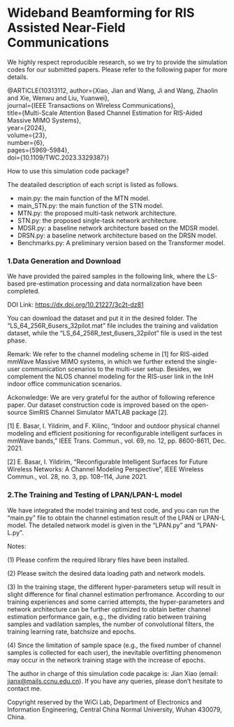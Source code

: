 # Wideband Beamforming for RIS Assisted Near-Field Communications

We highly respect reproducible research, so we try to provide the simulation codes for our submitted papers. Please refer to the following paper for more details.

@ARTICLE{10313112,
  author={Xiao, Jian and Wang, Ji and Wang, Zhaolin and Xie, Wenwu and Liu, Yuanwei},<br/>
  journal={IEEE Transactions on Wireless Communications}, <br/>
  title={Multi-Scale Attention Based Channel Estimation for RIS-Aided Massive MIMO Systems}, <br/>
  year={2024},<br/>
  volume={23},<br/>
  number={6},<br/>
  pages={5969-5984},<br/>
  doi={10.1109/TWC.2023.3329387}}

How to use this simulation code package?

 The deatailed description of each script is listed as follows.

* main.py: the main function of the MTN model.<br/>
* main_STN.py: the main function of the STN model.<br/>
* MTN.py: the proposed multi-task network architecture.<br/>
* STN.py: the proposed single-task network architecture.<br/>
* MDSR.py: a baseline network architecture based on the MDSR model.<br/>
* DRSN.py: a baseline network architecture based on the DRSN model.<br/>
* Benchmarks.py: A preliminary version based on the Transformer model.<br/>

### 1.Data Generation and Download

We have provided the paired samples in the following link, where the LS-based pre-estimation processing and data normalization have been completed.

DOI Link: https://dx.doi.org/10.21227/3c2t-dz81

You can download the dataset and put it in the desired folder. The “LS_64_256R_6users_32pilot.mat” file includes the training and validation dataset, while the “LS_64_256R_test_6users_32pilot” file is used in the test phase.

Remark: We refer to the channel modeling scheme in [1] for RIS-aided mmWave Massive MIMO systems, in which we further extend the single-user communication scenarios to the multi-user setup. Besides, we complement the NLOS channel modeling for the RIS-user link in the InH indoor office communication scenarios. 

Ackonwledge: We are very grateful for the author of following reference paper. Our dataset construction code is improved based on the open-source SimRIS Channel Simulator MATLAB package [2]. 

[1] E. Basar, I. Yildirim, and F. Kilinc, “Indoor and outdoor physical channel modeling and efficient positioning for reconfigurable intelligent surfaces in mmWave bands,” IEEE Trans. Commun., vol. 69, no. 12, pp. 8600-8611, Dec. 2021.

[2] E. Basar, I. Yildirim, “Reconfigurable Intelligent Surfaces for Future Wireless Networks: A Channel Modeling Perspective“, IEEE Wireless Commun., vol. 28, no. 3, pp. 108–114, June 2021.

### 2.The Training and Testing of LPAN/LPAN-L model

We have integrated the model training and test code, and you can run the “main.py” file to obtain the channel estimation result of the LPAN or LPAN-L model. The detailed network model is given in the “LPAN.py” and “LPAN-L.py”.

Notes: 

(1)	Please confirm the required library files have been installed.

(2)	Please switch the desired data loading path and network models.

(3) In the training stage, the different hyper-parameters setup will result in slight difference for final channel estimation perfromance. According to our training experiences and some carried attempts, the hyper-parameters and network architecture can be further optimized to obtain better channel estimation performance gain, e.g., the dividing ratio between training samples and vadilation samples, the number of convolutional filters, the training learning rate, batchsize and epochs.

(4) Since the limitation of sample space (e.g., the fixed number of channel samples is collected for each user), the inevitable overfitting phenomenon may occur in the network training stage with the increase of epochs.

The author in charge of this simulation code pacakge is: Jian Xiao (email: jianx@mails.ccnu.edu.cn). If you have any queries, please don’t hesitate to contact me.

Copyright reserved by the WiCi Lab, Department of Electronics and Information Engineering, Central China Normal University, Wuhan 430079, China.

